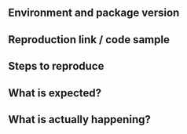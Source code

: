 <!-- Please fill in below sections, include details as much as possible -->
<!-- Leave "N/A" to any non-applicable sections instead of leaving them blank -->

## Environment and package version
<!---- Include the webpack version and package version ---->
<!---- e.g. Webpack 5.0.0, HTML webpack plugin 5.0.0 , HTML inline script plugin 2.0.0 ---->

## Reproduction link / code sample
<!---- Include a minimal code sample to demonstrate the issue if possible ---->


## Steps to reproduce
<!---- Please tell me how can I reproduce the issue :) ---->


## What is expected?
<!---- Type something below this line ---->


## What is actually happening?
<!---- Type something below this line ---->
